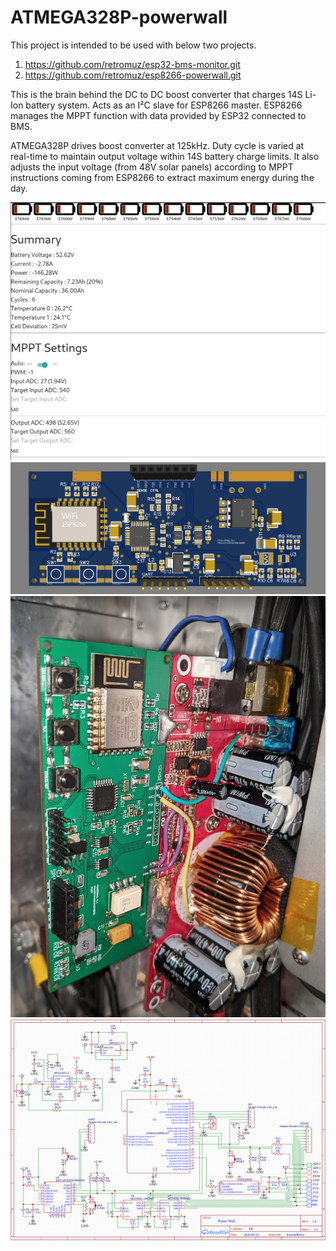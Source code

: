 # ATMEGA328P-powerwall

This project is intended to be used with below two projects.
1. https://github.com/retromuz/esp32-bms-monitor.git
2. https://github.com/retromuz/esp8266-powerwall.git

This is the brain behind the DC to DC boost converter that charges 14S Li-Ion battery system. Acts as an I²C slave for ESP8266 master. ESP8266 manages the MPPT function with data provided by ESP32 connected to BMS.


ATMEGA328P drives boost converter at 125kHz. Duty cycle is varied at real-time to maintain output voltage within 14S battery charge limits. It also adjusts the input voltage (from 48V solar panels) according to MPPT instructions coming from ESP8266 to extract maximum energy during the day.

![Powerwall - Web UI - Discharging](https://github.com/retromuz/atmega328p-powerwall/blob/master/photos/powerwall-web-ui-discharging.png?raw=true)
![Schematics](https://raw.githubusercontent.com/retromuz/atmega328p-powerwall/7b1da86ed17c68ca28ebdc94d98746e19b0f332b/schematics/pcb-3D-view.png?raw=true)
![Modding eBay 1500W boost converter - PCB Done](https://github.com/retromuz/atmega328p-powerwall/blob/master/photos/mod-boost-converter-pcb.png?raw=true)
![Schematics](https://raw.githubusercontent.com/retromuz/atmega328p-powerwall/7b1da86ed17c68ca28ebdc94d98746e19b0f332b/schematics/schematic.png?raw=true)

